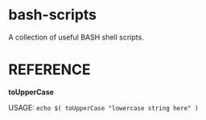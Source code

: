 # bash-scripts
A collection of useful BASH shell scripts.


# REFERENCE

**toUpperCase**

USAGE: `echo $( toUpperCase "lowercase string here" )`
